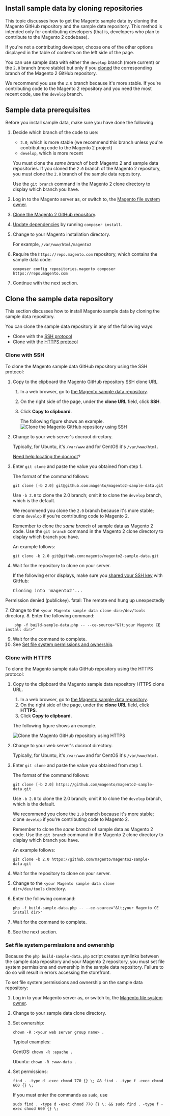 <div markdown="1">

<h2 id="sample-clone">Install sample data by cloning repositories</h2>
This topic discusses how to get the Magento sample data by cloning the Magento GitHub repository and the sample data repository. This method is intended only for contributing developers (that is, developers who plan to contribute to the Magento 2 codebase).

If you're not a contributing developer, choose one of the other options displayed in the table of contents on the left side of the page.

<div class="bs-callout bs-callout-warning">
    <p>You can use sample data with either the <code>develop</code> branch (more current) or the <code>2.0</code> branch (more stable) but only if you <a href="{{ site.gdeurl }}install-gde/install/composer-clone.html#instgde-prereq-compose-clone">cloned</a> the corresponding branch of the Magento 2 GitHub repository.</p>
    <p>We recommend you use the <code>2.0</code> branch because it's more stable. If you're contributing code to the Magento 2 repository and you need the most recent code, use the <code>develop</code> branch.</p>
</div>

<h2 id="sample-prereq">Sample data prerequisites</h2>
Before you install sample data, make sure you have done the following:

1.  Decide which branch of the code to use:

    *  `2.0`, which is more stable (we recommend this branch unless you're contributing code to the Magento 2 project)
    *   `develop`, which is more recent
    
    <div class="bs-callout bs-callout-warning">
        <p>You must clone the <em>same branch</em> of both Magento 2 and sample data repositories. If you cloned the <code>2.0</code> branch of the Magento 2 repository, you must clone the <code>2.0</code> branch of the sample data repository.</p>
        <p>Use the <code>git branch</code> command in the Magento 2 clone directory to display which branch you have.</p>
    </div>

1.  Log in to the Magento server as, or switch to, the <a href="{{ site.gdeurl }}install-gde/prereq/apache-user.html">Magento file system owner</a>.
4.  <a href="{{ site.gdeurl }}install-gde/install/composer-clone.html">Clone the Magento 2 GitHub repository</a>.

5.  <a href="{{ site.gdeurl }}install-gde/install/prepare-install.html">Update dependencies</a> by running <code>composer install</code>.
2.  Change to your Magento installation directory.

    For example, `/var/www/html/magento2`
3.  Require the `https://repo.magento.com` repository, which contains the sample data code:

        composer config repositories.magento composer https://repo.magento.com
4.  Continue with the next section.

<h2 id="instgde-prereq-sample-clone">Clone the sample data repository</h2>
This section discusses how to install Magento sample data by cloning the sample data repository. 

You can clone the sample data repository in any of the following ways:

*   Clone with the <a href="#instgde-prereq-sample-clone-ssh">SSH protocol</a>
*   Clone with the <a href="#instgde-prereq-compose-clone-https">HTTPS protocol</a>

<h3 id="instgde-prereq-sample-clone-ssh">Clone with SSH</h3>
To clone the Magento sample data GitHub repository using the SSH protocol:

1.  Copy to the clipboard the Magento GitHub repository SSH clone URL.

    1.  In a web browser, go to <a href="https://github.com/magento/magento2-sample-data" target="_blank">the Magento sample data repository</a>.
    2.  On the right side of the page, under the <strong>clone URL</strong> field, click <strong>SSH</strong>.
    3.  Click **Copy to clipboard**.

        The following figure shows an example.
        <img src="{{ site.baseurl }}common/images/install_mage2_clone-ssh.png" alt="Clone the Magento GitHub repository using SSH">

4.  Change to your web server's docroot directory.

    Typically, for Ubuntu, it's `/var/www` and for CentOS it's `/var/www/html`.

    <a href="{{ site.gdeurl }}install-gde/basics/basics_docroot.html">Need help locating the docroot</a>?

5.  Enter <code>git clone</code> and paste the value you obtained from step 1.

    The format of the command follows:

        git clone [-b 2.0] git@github.com:magento/magento2-sample-data.git

    Use `-b 2.0` to clone the 2.0 branch; omit it to clone the `develop` branch, which is the default.

    We recommend you clone the `2.0` branch because it's more stable; clone `develop` if you're contributing code to Magento 2.

    Remember to clone the *same branch* of sample data as Magento 2 code. Use the `git branch` command in the Magento 2 clone directory to display which branch you have.

    An example follows: 

        git clone -b 2.0 git@github.com:magento/magento2-sample-data.git

6.  Wait for the repository to clone on your server.

    <div class="bs-callout bs-callout-info" id="info">
        <p>If the following error displays, make sure you <a href="https://help.github.com/articles/generating-ssh-keys/" target="_blank">shared your SSH key</a> with GitHub: </p>
            <pre>Cloning into 'magento2'...
Permission denied (publickey).
fatal: The remote end hung up unexpectedly</pre>
    </div>
7.  Change to the `<your Magento sample data clone dir>/dev/tools` directory.
8.  Enter the following command:
    
        php -f build-sample-data.php -- --ce-source="&lt;your Magento CE install dir>"

9.  Wait for the command to complete.
10. See <a href="#instgde-prereq-compose-clone-perms">Set file system permissions and ownership</a>.

<h3 id="instgde-prereq-compose-clone-https">Clone with HTTPS</h3>
To clone the Magento sample data GitHub repository using the HTTPS protocol:

1.  Copy to the clipboard the Magento sample data repository HTTPS clone URL.

    1.  In a web browser, go to <a href="https://github.com/magento/magento2-sample-data" target="_blank">the Magento sample data repository</a>.
    2.  On the right side of the page, under the <strong>clone URL</strong> field, click <strong>HTTPS</strong>.
    3.  Click <strong>Copy to clipboard</strong>.

    The following figure shows an example.

    <img src="{{ site.baseurl }}common/images/install_mage2_clone-https.png" alt="Clone the Magento GitHub repository using HTTPS">

2.  Change to your web server's docroot directory.

    Typically, for Ubuntu, it's `/var/www` and for CentOS it's `/var/www/html`.

3.  Enter <code>git clone</code> and paste the value you obtained from step 1.

    The format of the command follows:

        git clone [-b 2.0] https://github.com/magento/magento2-sample-data.git

    Use <code>-b 2.0</code> to clone the 2.0 branch; omit it to clone the `develop` branch, which is the default.

    We recommend you clone the <code>2.0</code> branch because it's more stable; clone `develop` if you're contributing code to Magento 2.

    Remember to clone the <em>same branch</em> of sample data as Magento 2 code. Use the `git branch` command in the Magento 2 clone directory to display which branch you have.

    An example follows:

        git clone -b 2.0 https://github.com/magento/magento2-sample-data.git
4.  Wait for the repository to clone on your server.
5.  Change to the <code>&lt;your Magento sample data clone dir>/dev/tools</code> directory.
6.  Enter the following command:

        php -f build-sample-data.php -- --ce-source="&lt;your Magento CE install dir>"

7.  Wait for the command to complete.
8.  See the next section.

<h3 id="instgde-prereq-compose-clone-perms">Set file system permissions and ownership</h3>
Because the <code>php build-sample-data.php</code> script creates symlinks between the sample data repository and your Magento 2 repository, you must set file system permissions and ownership in the sample data repository. Failure to do so will result in errors accessing the storefront.

To set file system permissions and ownership on the sample data repository:

1.  Log in to your Magento server as, or switch to, the <a href="{{ site.gdeurl }}install-gde/prereq/apache-user.html">Magento file system owner</a>.
2.  Change to your sample data clone directory.
3.  Set ownership:
    
        chown -R :<your web server group name> .

    Typical examples:

    CentOS: `chown -R :apache .`

    Ubuntu: `chown -R :www-data .`

4.  Set permissions:

        find . -type d -exec chmod 770 {} \; && find . -type f -exec chmod 660 {} \;

    If you must enter the commands as <code>sudo</code>, use

        sudo find . -type d -exec chmod 770 {} \; && sudo find . -type f -exec chmod 660 {} \;
    
